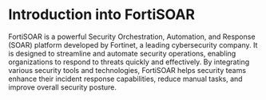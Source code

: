# Introduction into FortiSOAR

FortiSOAR is a powerful Security Orchestration, Automation, and Response (SOAR) platform developed by Fortinet, a leading cybersecurity company. It is designed to streamline and automate security operations, enabling organizations to respond to threats quickly and effectively. By integrating various security tools and technologies, FortiSOAR helps security teams enhance their incident response capabilities, reduce manual tasks, and improve overall security posture.